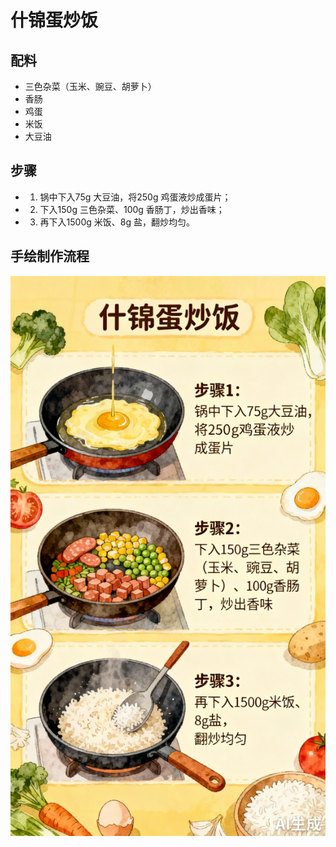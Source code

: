 # 什锦蛋炒饭

## 配料

- 三色杂菜（玉米、豌豆、胡萝卜）
- 香肠
- 鸡蛋
- 米饭
- 大豆油

## 步骤

- 1. 锅中下入75g 大豆油，将250g 鸡蛋液炒成蛋片；
- 2. 下入150g 三色杂菜、100g 香肠丁，炒出香味；
- 3. 再下入1500g 米饭、8g 盐，翻炒均匀。

## 手绘制作流程

![手绘制作流程](../images/炒菜/什锦蛋炒饭.jpg)
